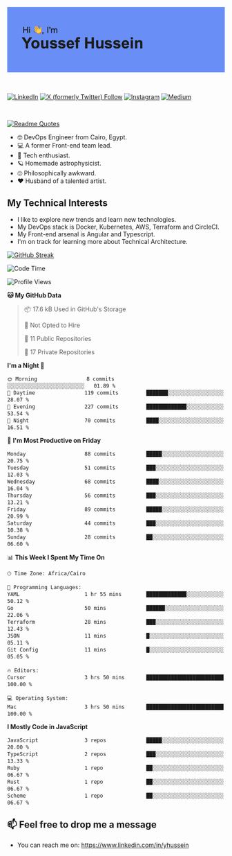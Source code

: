 [![Youssef's GitHub Banner](./assets/youssef-hussein.png)](https://github.com/yorki404)

</br>

[![LinkedIn](https://img.shields.io/badge/linkedin-%230077B5.svg?style=for-the-badge&logo=linkedin&logoColor=white)](https://www.linkedin.com/in/yhussein/)
[![X (formerly Twitter) Follow](https://img.shields.io/twitter/follow/devqik_?style=for-the-badge&logo=X&logoColor=White&labelColor=White)](https://twitter.com/devqik_)
[![Instagram](https://img.shields.io/badge/devqik-E4405F?style=for-the-badge&logo=Instagram&logoColor=white)](https://instagram.com/devqik)
[![Medium](https://img.shields.io/badge/Medium-12100E?style=for-the-badge&logo=medium&logoColor=white)](https://medium.com/@devqik)

</br>

[![Readme Quotes](https://quotes-github-readme.vercel.app/api?type=horizontal&theme=dark)](https://github.com/piyushsuthar/github-readme-quotes)

- :nerd_face: DevOps Engineer from Cairo, Egypt.
- :computer: A former Front-end team lead.
- :satellite: Tech enthusiast.
- :ringed_planet: Homemade astrophysicist.
- :roll_eyes: Philosophically awkward.
- :heart: Husband of a talented artist.

## My Technical Interests

- I like to explore new trends and learn new technologies.
- My DevOps stack is Docker, Kubernetes, AWS, Terraform and CircleCI.
- My Front-end arsenal is Angular and Typescript.
- I'm on track for learning more about Technical Architecture.

[![GitHub Streak](https://streak-stats.demolab.com/?user=devqik&theme=dark)](https://git.io/streak-stats)

<!--START_SECTION:waka-->
![Code Time](http://img.shields.io/badge/Code%20Time-879%20hrs%2031%20mins-blue)

![Profile Views](http://img.shields.io/badge/Profile%20Views-1-blue)

**🐱 My GitHub Data** 

> 📦 17.6 kB Used in GitHub's Storage 
 > 
> 🚫 Not Opted to Hire
 > 
> 📜 11 Public Repositories 
 > 
> 🔑 17 Private Repositories 
 > 
**I'm a Night 🦉** 

```text
🌞 Morning                8 commits           ░░░░░░░░░░░░░░░░░░░░░░░░░   01.89 % 
🌆 Daytime                119 commits         ███████░░░░░░░░░░░░░░░░░░   28.07 % 
🌃 Evening                227 commits         █████████████░░░░░░░░░░░░   53.54 % 
🌙 Night                  70 commits          ████░░░░░░░░░░░░░░░░░░░░░   16.51 % 
```
📅 **I'm Most Productive on Friday** 

```text
Monday                   88 commits          █████░░░░░░░░░░░░░░░░░░░░   20.75 % 
Tuesday                  51 commits          ███░░░░░░░░░░░░░░░░░░░░░░   12.03 % 
Wednesday                68 commits          ████░░░░░░░░░░░░░░░░░░░░░   16.04 % 
Thursday                 56 commits          ███░░░░░░░░░░░░░░░░░░░░░░   13.21 % 
Friday                   89 commits          █████░░░░░░░░░░░░░░░░░░░░   20.99 % 
Saturday                 44 commits          ███░░░░░░░░░░░░░░░░░░░░░░   10.38 % 
Sunday                   28 commits          ██░░░░░░░░░░░░░░░░░░░░░░░   06.60 % 
```


📊 **This Week I Spent My Time On** 

```text
🕑︎ Time Zone: Africa/Cairo

💬 Programming Languages: 
YAML                     1 hr 55 mins        █████████████░░░░░░░░░░░░   50.12 % 
Go                       50 mins             ██████░░░░░░░░░░░░░░░░░░░   22.06 % 
Terraform                28 mins             ███░░░░░░░░░░░░░░░░░░░░░░   12.43 % 
JSON                     11 mins             █░░░░░░░░░░░░░░░░░░░░░░░░   05.11 % 
Git Config               11 mins             █░░░░░░░░░░░░░░░░░░░░░░░░   05.05 % 

🔥 Editors: 
Cursor                   3 hrs 50 mins       █████████████████████████   100.00 % 

💻 Operating System: 
Mac                      3 hrs 50 mins       █████████████████████████   100.00 % 
```

**I Mostly Code in JavaScript** 

```text
JavaScript               3 repos             █████░░░░░░░░░░░░░░░░░░░░   20.00 % 
TypeScript               2 repos             ███░░░░░░░░░░░░░░░░░░░░░░   13.33 % 
Ruby                     1 repo              ██░░░░░░░░░░░░░░░░░░░░░░░   06.67 % 
Rust                     1 repo              ██░░░░░░░░░░░░░░░░░░░░░░░   06.67 % 
Scheme                   1 repo              ██░░░░░░░░░░░░░░░░░░░░░░░   06.67 % 
```




<!--END_SECTION:waka-->

## 📫 Feel free to drop me a message
- You can reach me on: https://www.linkedin.com/in/yhussein
